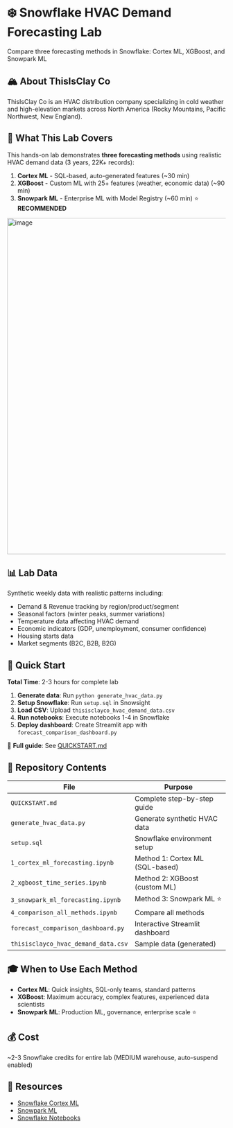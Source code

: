 # ❄️ Snowflake HVAC Demand Forecasting Lab

Compare three forecasting methods in Snowflake: Cortex ML, XGBoost, and Snowpark ML

## 🏔️ About ThisIsClay Co

ThisIsClay Co is an HVAC distribution company specializing in cold weather and high-elevation markets across North America (Rocky Mountains, Pacific Northwest, New England).

## 🎯 What This Lab Covers

This hands-on lab demonstrates **three forecasting methods** using realistic HVAC demand data (3 years, 22K+ records):

1. **Cortex ML** - SQL-based, auto-generated features (~30 min)
2. **XGBoost** - Custom ML with 25+ features (weather, economic data) (~90 min)
3. **Snowpark ML** - Enterprise ML with Model Registry (~60 min) ⭐ **RECOMMENDED**

<img width="2096" height="776" alt="image" src="https://github.com/user-attachments/assets/08a4b07c-92fc-4043-9d69-9ffd9445ba6c" />


## 📊 Lab Data

Synthetic weekly data with realistic patterns including:
- Demand & Revenue tracking by region/product/segment
- Seasonal factors (winter peaks, summer variations)
- Temperature data affecting HVAC demand
- Economic indicators (GDP, unemployment, consumer confidence)
- Housing starts data
- Market segments (B2C, B2B, B2G)

## 🚀 Quick Start

**Total Time**: 2-3 hours for complete lab

1. **Generate data**: Run `python generate_hvac_data.py`
2. **Setup Snowflake**: Run `setup.sql` in Snowsight
3. **Load CSV**: Upload `thisisclayco_hvac_demand_data.csv`
4. **Run notebooks**: Execute notebooks 1-4 in Snowflake
5. **Deploy dashboard**: Create Streamlit app with `forecast_comparison_dashboard.py`

📖 **Full guide**: See [QUICKSTART.md](QUICKSTART.md)

## 📁 Repository Contents

| File | Purpose |
|------|---------|
| `QUICKSTART.md` | Complete step-by-step guide |
| `generate_hvac_data.py` | Generate synthetic HVAC data |
| `setup.sql` | Snowflake environment setup |
| `1_cortex_ml_forecasting.ipynb` | Method 1: Cortex ML (SQL-based) |
| `2_xgboost_time_series.ipynb` | Method 2: XGBoost (custom ML) |
| `3_snowpark_ml_forecasting.ipynb` | Method 3: Snowpark ML ⭐ |
| `4_comparison_all_methods.ipynb` | Compare all methods |
| `forecast_comparison_dashboard.py` | Interactive Streamlit dashboard |
| `thisisclayco_hvac_demand_data.csv` | Sample data (generated) |

## 🎓 When to Use Each Method

- **Cortex ML**: Quick insights, SQL-only teams, standard patterns
- **XGBoost**: Maximum accuracy, complex features, experienced data scientists
- **Snowpark ML**: Production ML, governance, enterprise scale ⭐

## 💰 Cost

~2-3 Snowflake credits for entire lab (MEDIUM warehouse, auto-suspend enabled)

## 🔗 Resources

- [Snowflake Cortex ML](https://docs.snowflake.com/en/user-guide/ml-functions)
- [Snowpark ML](https://docs.snowflake.com/en/developer-guide/snowpark-ml/index)
- [Snowflake Notebooks](https://docs.snowflake.com/en/user-guide/ui-snowsight-notebooks)
